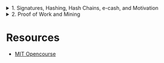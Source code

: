 


<!-- ##### START OF TOPIC: 1. Signatures, Hashing, Hash Chains, e-cash, and Motivation ##### -->
<details>
<summary>1. Signatures, Hashing, Hash Chains, e-cash, and Motivation</summary>

# Cryptocurrencyt Engineering and Design
## Origins of Money
- Physical
## Traditional payments
- Digital Payment (Bank, Credit Card, Venmo, etc)
## Bank
- Privacy problem
## Chaumian e-cash
- Client gets to choose SN with Signature
- Double spend detection
- Privacy problem solved
- BUT, bank can still censor withdrawals and deposits

# Lecture 1
## Hash Functions
- Input data can be any size, output is fixed size
- Deterministic, no randomness (but "random" looking)
- Avalanche effect: change 1bit of the input, about half the output bits should change
- "Preimage Resistance" (From output given, you should be able to find input) => Takes 2^256 operations for sha256
- "2nd Preimage Resistance" (From output, input given, you can't find another x that leads to y) => Not useful
- "Collision Resistance" (Nobody can find any x, z suh that x != z)
- Collision resistance is broken while preimage resistance remains (Ex: sha-1, md5)

## Usages
- Hash of files
- Pointer/reference for sorting (Linked list, map)
- Commit reveal (Commit to something secret by publishing a hash)

# What is Signature?
- Messages from someone (3 functions needed)
## GenerateKeys()
- Returns a privateKey, publicKey pair.
- Takes in only randomness
## Sign(secretKey, message)
- Signs a message given a secretKey.
- Returns a signature
## Verify(publicKey, message, signature)
- Verify a signature on a message from a public key
- Returns a boolean whether it worked or not

# Signatures from hashes
- You can construct the signature system using just hash function
- Lamport Signatures

## Lamport Signatures
1. Generate Private Key (Make up 256*2 random 256 bit numbers)
2. Generate Public Key (Hashes of Private Key)
3. Sign
- Hash string to sign ("Hi" = 8f4343........327aa4)
- Pick private key blocks to reveal based on bits of message to sign 01101110 (Signature is sequence of these bits, 256 bits blocks long)
5. Verify
- Take signature and hash each block of the signature
- See that it maps into that part of public key

### Signing again
- Signing more than once reveals more pieces of the private key


</details>
<!-- ##### END OF TOPIC: 1. Signatures, Hashing, Hash Chains, e-cash, and Motivation ##### -->



<!-- ##### START OF TOPIC: 2. Proof of Work and Mining ##### -->
<details>
<summary>2. Proof of Work and Mining</summary>

# Distributed consensus
- Log

## Crash Fault tolerence model
- Tolerate crash
- BUT, We still need more than crash
- - We want to be able to tolerate actively malicious behaviour

## Byzantine fault tolerance distributed consensus
- Tolerate actively malicious behaviour
- Old idea

## Addressing the Sybil attack Problem

# Lecture 2
## Preventing sybil attacks
- Hashcash (Stop email spam, but didn't take off)
### Signature collision with a fixed string
- Increased costs of equivocation/sybil resistance
- scalable

# Block chain
## Definition
- m = message, nonce r, target t
- hash(m, r) = h; h < t
## Message for block N includes some data and hash of block N-1
- m(n) = (data, h(n-1))
- EX: m(2) = (data(2), hash(data(1), r(1)))
## Hashing the block data
### block has following data & we hash this block to generate new block
- - privious hash (prev: 00ce)
- - current message (msg: hi)
- - nonce (nonce: 5ffc)
- We use hash block as identifier (hash: 00db)
- Next block includes hash of last block
# Chain forks
- Can have 2 branches at a given height (# of blocks from origin)
- Highest (most work) wins, Everyone uses chain with most work
- Less work chains can be discarded after the fact. "Reorg"

# Pros & Cons of Proof of Work
## Pros
- Anonymous
- Memoryless
- Scalable
- Non-interactive
- Tied to real world

## Cons
- All nonces fail (Almost all attempts fail)
- Electricity
- 51% attacks

</details>
<!-- ##### END OF TOPIC: 2. Proof of Work and Mining  ##### -->

# Resources
- [MIT Opencourse](https://www.youtube.com/watch?v=IJquEYhiq_U&list=PLUl4u3cNGP61KHzhg3JIJdK08JLSlcLId)